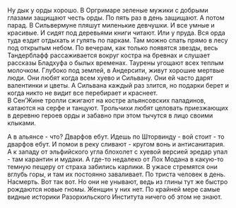 Ну дык у орды хорошо. В Оргримаре зеленые мужики с добрыми глазами защищают честь орды. По пять раз в день защищают. А потом парад. В Сильвермуне пляшут миленькие девчушки. И все умные и красивые. И сидят под деревьями книги читают. Или у пруда. Вся орда туда ездит отдыхать и гулять по паркам. Там можно спать прямо в лесу под открытым небом. По вечерам, как только появятся звезды, весь Тандерблафф рассаживается вокруг костра на бревнах и слушает рассказы Бладхуфа о былых временах. Таурены угощают всех теплым молочком. Глубоко под землей, в Андерсити, живут хорошие мертвые люди. Они любят когда всем хуево и Сильвану. Они ей часто дарят валентинки и цветы. А Сильвана каждый раз злится, но подарки берет и когда никто не видит все перебирает и краснеет.  
В Сен’Жине тролли сжигают на костре альянсовских паладинов, катаются на серфе и танцуют. Трольчихи любят целовать приезжающих в деревню героев орды и забавно при этом тычутся в лицо своими клыками.  
  
А в альянсе - что? Дварфов ебут. Идешь по Шторвинду - вой стоит - то дварфов ебут. И помои в реку сливают - кругом вонь и антисанитария. А к западу от эльфийского угла блохолет с хуевой версией эредар упал - там карантин и мудаки. А где-то недалеко от Лох Модана в какую-то темную пещеру от страха забились карлики. В ужасе стремятся они вглубь горы, и там их постоянно заваливает. По триста человек в день. Насмерть. Вот так вот. Но они не унывают, ведь из глины тут же быстро рождаются новые гномы. Женщин у них нет. По крайней мере самые видные историки Разорхильского Института ничего об этом не знают.